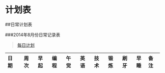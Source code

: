 计划表
===


##日常计划表



###2014年8月份日常记录表

> [每日计划](每日计划/2014.09.每日计划.md)

|日期       |周次 |早起 |编程 |午觉|英语|技术|锻炼 |刷牙 |早睡|备注|
|:---------|:--:|:--:|:--:|:--:|:--:|:--:|:--:|:--:|:--:|:----|
